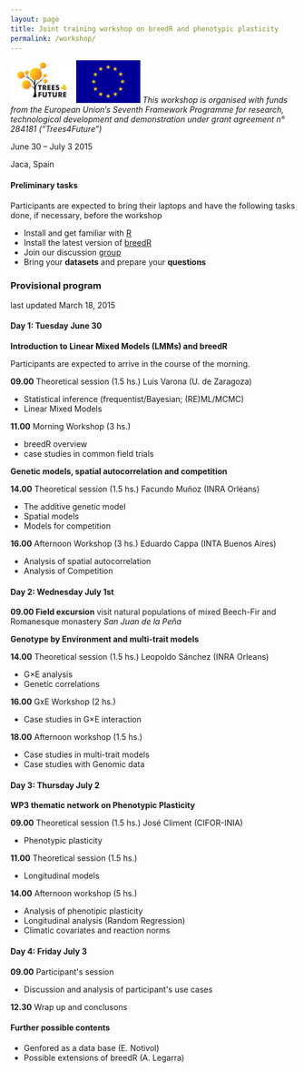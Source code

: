 ```yaml
---
layout: page
title: Joint training workshop on breedR and phenotypic plasticity
permalink: /workshop/
---
```


[![T4F](../images/Logo-t4f.png)](http://www.trees4future.eu/) ![EU](../images/logo_eu.png)
*This workshop is organised with funds from the European Union’s Seventh Framework Programme for research, technological development and demonstration under grant agreement n° 284181 (“Trees4Future”)*

June 30 – July 3 2015

Jaca, Spain


#### Preliminary tasks

Participants are expected to bring their laptops and have the following
tasks done, if necessary, before the workshop

- Install and get familiar with [R](../getR)
- Install the latest version of [breedR](http://famuvie.github.io/breedR/)
- Join our discussion [group](http://groups.google.com/group/breedr)
- Bring your **datasets** and prepare your **questions**

### Provisional program
last updated March 18, 2015


#### Day 1: Tuesday June 30

**Introduction to Linear Mixed Models (LMMs) and breedR**

Participants are expected to arrive in the course of the morning.

**09.00** Theoretical session (1.5 hs.) Luis Varona (U. de Zaragoza)

- Statistical inference (frequentist/Bayesian; (RE)ML/MCMC)
- Linear Mixed Models

**11.00** Morning Workshop (3 hs.) 

- breedR overview
- case studies in common field trials

**Genetic models, spatial autocorrelation and competition**

**14.00** Theoretical session (1.5 hs.) Facundo Muñoz (INRA Orléans)
- The additive genetic model
- Spatial models
- Models for competition


**16.00** Afternoon Workshop (3 hs.) Eduardo Cappa (INTA Buenos Aires)
- Analysis of spatial autocorrelation
- Analysis of Competition


#### Day 2: Wednesday July 1st


**09.00 Field excursion** visit natural populations of mixed Beech-Fir and Romanesque
monastery *San Juan de la Peña*

**Genotype by Environment and multi-trait models**

**14.00** Theoretical session (1.5 hs.) Leopoldo Sánchez (INRA Orleans)
- G×E analysis
- Genetic correlations

**16.00** GxE Workshop (2 hs.)
- Case studies in G×E interaction

**18.00** Afternoon workshop (1.5 hs.)
- Case studies in multi-trait models
- Case studies with Genomic data

#### Day 3: Thursday July 2

**WP3 thematic network on Phenotypic Plasticity**

**09.00** Theoretical session (1.5 hs.) José Climent (CIFOR-INIA)
- Phenotypic plasticity

**11.00** Theoretical session (1.5 hs.)
- Longitudinal models

**14.00** Afternoon workshop (5 hs.)
- Analysis of phenotipic plasticity
- Longitudinal analysis (Random Regression)
- Climatic covariates and reaction norms


#### Day 4: Friday July 3

**09.00** Participant's session
- Discussion and analysis of participant's use cases

**12.30** Wrap up and conclusons


#### Further possible contents

- Genfored as a data base (E. Notivol)
- Possible extensions of breedR (A. Legarra)


